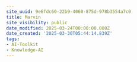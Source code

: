 ```yaml
---
site_uuid: 9e6fdc60-22b9-4060-875d-978b3554a7c0
title: Marvin
site_visibility: public
date_modified: 2025-03-24T00:00:00.000Z
date_created: '2025-03-30T05:44:14.839Z'
tags:
- AI-Toolkit
- Knowledge-AI
---
```










